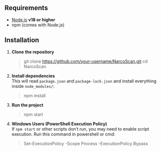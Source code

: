 
## Requirements

- [Node.js](https://nodejs.org/) **v18 or higher**
- npm (comes with Node.js)

## Installation

1. **Clone the repository**  
   
   > git clone https://github.com/your-username/NarcoScan.git
   > cd NarcoScan


2. **Install dependencies**  
   This will read `package.json` and `package-lock.json` and install everything inside `node_modules/`:  
   
   > npm install
   

3. **Run the project**  
   
   > npm start
   

4. **Windows Users (PowerShell Execution Policy)**  
   If `npm start` or other scripts don’t run, you may need to enable script execution. Run this command in powershell or cmd:  
   
   > Set-ExecutionPolicy -Scope Process -ExecutionPolicy Bypass

